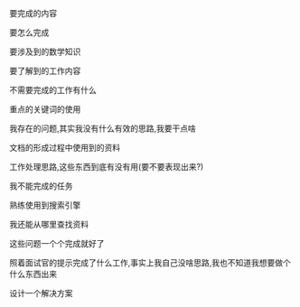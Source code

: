 要完成的内容

要怎么完成

要涉及到的数学知识

要了解到的工作内容

不需要完成的工作有什么

重点的关键词的使用

我存在的问题,其实我没有什么有效的思路,我要干点啥

文档的形成过程中使用到的资料

工作处理思路,这些东西到底有没有用(要不要表现出来?)

我不能完成的任务

熟练使用到搜索引擎

我还能从哪里查找资料

这些问题一个个完成就好了

照着面试官的提示完成了什么工作,事实上我自己没啥思路,我也不知道我想要做个什么东西出来

设计一个解决方案

